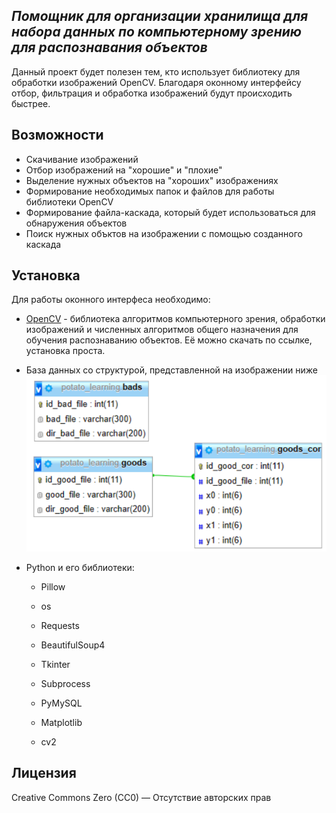 ## _Помощник для организации хранилища для набора данных 									по компьютерному зрению для распознавания объектов_
Данный проект будет полезен тем, кто использует библиотеку для обработки изображений OpenCV. Благодаря оконному интерфейсу отбор, фильтрация и обработка изображений будут происходить быстрее.
## Возможности
- Скачивание изображений
- Отбор изображений на "хорошие" и "плохие"
- Выделение нужных объектов на "хороших" изображениях
- Формирование необходимых папок и файлов для работы библиотеки OpenCV
- Формирование файла-каскада, который будет использоваться для обнаружения объектов
- Поиск нужных объктов на изображении с помощью созданного каскада

## Установка

Для работы оконного интерфеса необходимо:
- [OpenCV](https://sourceforge.net/projects/opencvlibrary/files/opencv-win/2.4.9/) - библиотека алгоритмов компьютерного зрения, обработки изображений и численных алгоритмов общего назначения для обучения распознаванию объектов. Её можно скачать по ссылке, установка проста.
- База данных со структурой, представленной на изображении ниже
![База данных содержит три таблицы: таблица "плохих" файлов с названиями файлов и папок, таблица "хороших" файлов с названиями файлов и папок, таблица координат объектов на "хороших" файлах](db_structure.jpg)
- Python и его библиотеки:
  
   - Pillow

   - os
 
   - Requests
 
   - BeautifulSoup4
 
   - Tkinter
 
   - Subprocess
 
   - PyMySQL
 
   - Matplotlib
 
   - cv2

## Лицензия
Creative Commons Zero (CC0) — Отсутствие авторских прав
